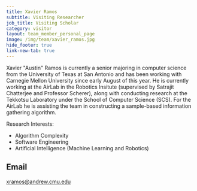 ```yaml
---
title: Xavier Ramos
subtitle: Visiting Researcher
job_title: Visiting Scholar
category: visitor
layout: team_member_personal_page
image: /img/team/xavier_ramos.jpg
hide_footer: true
link-new-tab: true
---
```


  Xavier "Austin" Ramos is currently a senior majoring in computer science from the University of Texas at San Antonio and has been working with Carnegie Mellon University since early August of this year. He is currently working at the AirLab in the Robotics Insitute (supervised by Satrajit Chatterjee and Professor Scherer), along with conducting research at the Tekkotsu Laboratory under the School of Computer Science (SCS). For the AirLab he is assisting the team in constructing a sample-based information gathering algorithm.
  
 Research Interests:
  
- Algorithm Complexity
- Software Engineering 
- Artificial Intelligence (Machine Learning and Robotics)
 

## Email ##
xramos@andrew.cmu.edu
